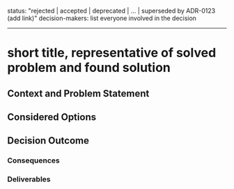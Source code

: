 <!--
The template is not strict. You can use any ADR structure that feels best for a particular case.
See these ADR examples for inspiration:
- [Cassandra SEP - Ganeral Purpose Transactions](https://cwiki.apache.org/confluence/display/CASSANDRA/CEP-15%3A+General+Purpose+Transactions)
- [Rust RFC - Lifetime Ellision](https://github.com/rust-lang/rfcs/blob/master/text/0141-lifetime-elision.md)
- [TiKV - Use Joint Consensus](https://github.com/tikv/rfcs/blob/master/text/0054-joint-consensus.md)
-->
status: "rejected | accepted | deprecated | … | superseded by ADR-0123 (add link)" <!-- Proposed status left out as we consider an MR as proposition -->
decision-makers: list everyone involved in the decision

<!--
consulted: list everyone whose opinions are sought (typically subject-matter experts); and with whom there is a two-way communication
informed: list everyone who is kept up-to-date on progress; and with whom there is a one-way communication
-->

--------------------------------

# short title, representative of solved problem and found solution

## Context and Problem Statement

<!-- Describe the context and problem statement, e.g., in free form using two to three sentences or in the form of an illustrative story.
You may want to articulate the problem in form of a question and add links to gitlab issues. -->

## Considered Options

<!--
* title of option 1
* title of option 2
* title of option 3
* …
-->

## Decision Outcome

<!-- Chosen option: "title of option 1", because justification. e.g., only option, which meets k.o. criterion decision driver 
| which resolves … | … | comes out best (see below). -->

### Consequences

<!--
* Good, because positive consequence, e.g., improvement of one or more desired qualities, …
* Bad, because negative consequence, e.g., compromising one or more desired qualities, …
* …
-->

### Deliverables

<!--
Describe what the deliverables are and how the implementation of/compliance with the ADR can/will be confirmed.
-->
